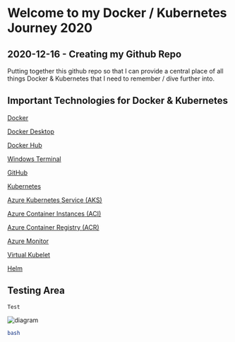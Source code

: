 # Welcome to my Docker / Kubernetes Journey 2020
## 2020-12-16 - Creating my Github Repo
Putting together this github repo so that I can provide a central place of all things Docker & Kubernetes that I need to remember / dive further into.

## Important Technologies for Docker & Kubernetes
[Docker](https://www.docker.com/)

[Docker Desktop](https://www.docker.com/products/docker-desktop)

[Docker Hub](https://www.docker.com/products/docker-hub)

[Windows Terminal](https://www.microsoft.com/en-gb/p/windows-terminal/9n0dx20hk701?activetab=pivot:overviewtab)

[GitHub](https://github.com/)

[Kubernetes](https://kubernetes.io/)

[Azure Kubernetes Service (AKS)](https://azure.microsoft.com/en-gb/services/kubernetes-service/)

[Azure Container Instances (ACI)](https://azure.microsoft.com/en-gb/services/container-instances/)

[Azure Container Registry (ACR)](https://azure.microsoft.com/en-gb/services/container-registry/)

[Azure Monitor](https://docs.microsoft.com/en-us/azure/azure-monitor/overview)

[Virtual Kubelet](https://github.com/virtual-kubelet/virtual-kubelet)

[Helm](https://helm.sh/)

## Testing Area
```
Test
```
![diagram](website/static/img/diagram.svg)
```bash
bash
```
